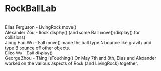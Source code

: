 # RockBallLab
<br>
Elias Ferguson - LivingRock move()
<br>
Alexander Zou - Rock display() (and some Ball move()/display() for collisions)
<br>
Jiong Hao Wu - Ball move()
made the ball type A bounce like gravity and type B bounce off other objects.
<br>
Eliza Wu - Ball display()
<br>
George Zhou - Thing isTouching()
On May 7th and 8th, Elias and Alexander worked on the various aspects of Rock (and LivingRock) together.
